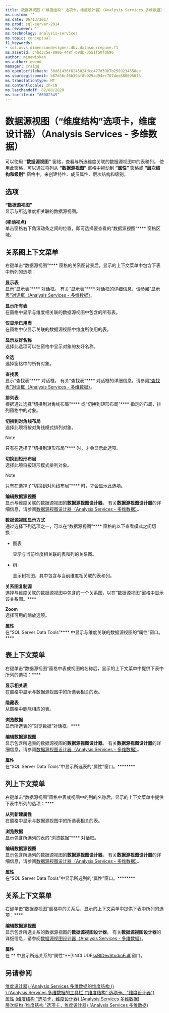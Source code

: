 ```yaml
---
title: 数据源视图（"维度结构" 选项卡，维度设计器）（Analysis Services 多维数据） |Microsoft Docs
ms.custom: ''
ms.date: 06/13/2017
ms.prod: sql-server-2014
ms.reviewer: ''
ms.technology: analysis-services
ms.topic: conceptual
f1_keywords:
- sql.asvs.dimensiondesigner.dbv.datasourcepane.f1
ms.assetid: c4bd3c5e-8986-448f-b9db-3551f50f0696
author: minewiskan
ms.author: owend
manager: craigg
ms.openlocfilehash: 38d61436f6245024dcc477d39b7b2589234658ee
ms.sourcegitcommit: b87d36c46b39af8b929ad94ec707dee8800950f5
ms.translationtype: MT
ms.contentlocale: zh-CN
ms.lasthandoff: 02/08/2020
ms.locfileid: "66082349"
---
```

# <a name="data-source-view-dimension-structure-tab-dimension-designer-analysis-services---multidimensional-data"></a>数据源视图（“维度结构”选项卡，维度设计器）（Analysis Services - 多维数据）
  可以使用 **“数据源视图”** 窗格，查看与所选维度关联的数据源视图中的表和列。 使用此窗格，可以通过将列从 **“数据源视图”** 窗格中拖动到 **“属性”** 窗格或 **“层次结构和级别”** 窗格中，来创建特性、成员属性、层次结构和级别。  
  
## <a name="options"></a>选项  
 **“数据源视图”**  
 显示与所选维度相关联的数据源视图。  
  
 **(移动视点)**  
 单击窗格右下角滚动条之间的位置，即可选择要查看的“数据源视图”**** 窗格区域。  
  
## <a name="diagram-context-menu"></a>关系图上下文菜单  
 右键单击“数据源视图”**** 窗格的关系图背景后，显示的上下文菜单中包含下表中所列的选项：  
  
 **显示表**  
 显示“显示表”**** 对话框。 有关“显示表”**** 对话框的详细信息，请参阅[“显示表”对话框（Analysis Services - 多维数据）](show-table-dialog-box-analysis-services-multidimensional-data.md)。  
  
 **显示所有表**  
 在窗格中显示与维度相关联的数据源视图中包含的所有表。  
  
 **仅显示已用表**  
 在窗格中仅显示关联的数据源视图中维度所使用的表。  
  
 **显示友好名称**  
 选择此选项可以在窗格中显示对象的友好名称。  
  
 **全选**  
 选择窗格中的所有对象。  
  
 **查找表**  
 显示“查找表”**** 对话框。 有关“查找表”**** 对话框的详细信息，请参阅[“查找表”对话框（Analysis Services - 多维数据）](find-table-dialog-box-analysis-services-multidimensional-data.md)。  
  
 **排列表**  
 根据通过选择“切换到对角线布局”**** 或“切换到矩形布局”**** 指定的布局，排列窗格中的对象。  
  
 **切换到对角线布局**  
 选择此项将按对角线模式排列对象。  
  
> [!NOTE]  
>  只有在选择了“切换到矩形布局”**** 时，才会显示此选项。  
  
 **切换到矩形布局**  
 选择此项将按矩形模式排列对象。  
  
> [!NOTE]  
>  只有在选择了“切换到对角线布局”**** 时，才会显示此选项。  
  
 **编辑数据源视图**  
 显示与维度关联的数据源视图的**数据源视图设计器**。 有关**数据源视图设计器**的详细信息，请参阅[数据源视图设计器（Analysis Services - 多维数据）](data-source-view-designer-analysis-services-multidimensional-data.md)。  
  
 **数据源视图显示方式**  
 通过选择下列选项之一，可以在“数据源视图”**** 窗格的以下查看模式之间切换：  
  
-   图表  
  
     显示与当前维度相关联的表和列的关系图。  
  
-   树  
  
     显示树视图，其中包含与当前维度相关联的表和列。  
  
 **关系图复制源**  
 选择与维度关联的数据源视图中包含的一个关系图，以在“数据源视图”窗格中显示该关系图。****  
  
 **Zoom**  
 选择可用的缩放选项。  
  
 **属性**  
 在“SQL Server Data Tools”**** 中显示与维度关联的数据源视图的“属性”窗口。****  
  
## <a name="table-context-menu"></a>表上下文菜单  
 右键单击“数据源视图”窗格中表或视图的名称后，显示的上下文菜单中提供下表中所列的选项：****  
  
 **显示相关表**  
 在窗格中显示与数据源视图中的所选表相关的表。  
  
 **隐藏表**  
 从窗格中删除相应的表。  
  
 **浏览数据**  
 显示所选表的“浏览数据”对话框。****  
  
 **编辑数据源视图**  
 显示包含所选表的数据源视图的**数据源视图设计器**。 有关**数据源视图设计器**的详细信息，请参阅[数据源视图设计器（Analysis Services - 多维数据）](data-source-view-designer-analysis-services-multidimensional-data.md)。  
  
 **属性**  
 在“SQL Server Data Tools”中显示所选表的“属性”窗口。********  
  
## <a name="column-context-menu"></a>列上下文菜单  
 右键单击“数据源视图”窗格中表或视图中的列的名称后，显示的上下文菜单中提供下表中所列的选项：****  
  
 **从列新建属性**  
 在窗格中显示与数据源视图中的所选表相关的表。  
  
 **浏览数据**  
 显示包含所选列的表的“浏览数据”**** 对话框。  
  
 **编辑数据源视图**  
 显示包含所选列的数据源视图的**数据源视图设计器**。 有关**数据源视图设计器**的详细信息，请参阅[数据源视图设计器（Analysis Services - 多维数据）](data-source-view-designer-analysis-services-multidimensional-data.md)。  
  
 **属性**  
 在“SQL Server Data Tools”中显示所选列的“属性”窗口。********  
  
## <a name="relationship-context-menu"></a>关系上下文菜单  
 右键单击“数据源视图”窗格中的关系后，显示的上下文菜单中提供下表中所列的选项：****  
  
 **编辑数据源视图**  
 显示包含所选关系的数据源视图的**数据源视图设计器**。 有关**数据源视图设计器**的详细信息，请参阅[数据源视图设计器（Analysis Services - 多维数据）](data-source-view-designer-analysis-services-multidimensional-data.md)。  
  
 **属性**  
 在 ** 中显示所选关系的“属性”**[!INCLUDE[ssBIDevStudioFull](../includes/ssbidevstudiofull-md.md)]窗口。  
  
## <a name="see-also"></a>另请参阅  
 [维度设计器&#41; &#40;Analysis Services 多维数据的维度结构 &#40;&#41;](dimension-structure-dimension-designer-analysis-services-multidimensional-data.md)   
 [&#41; &#40;Analysis Services 多维数据的工具栏 &#40;"维度结构" 选项卡、"维度设计器"&#41;](toolbar-dimension-structure-designer-analysis-services-multidimensional-data.md)   
 [属性 &#40;维度结构 "选项卡，维度设计器&#41; &#40;Analysis Services 多维数据&#41;](attributes-dimension-designer-analysis-services-multidimensional-data.md)   
 [层次结构 &#40;维度结构 "选项卡，维度设计器&#41; &#40;Analysis Services 多维数据&#41;](hierarchies-dimension-designer-analysis-services-multidimensional-data.md)  
  
  
